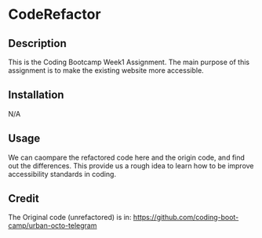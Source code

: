 # CodeRefactor

## Description

This is the Coding Bootcamp Week1 Assignment.
The main purpose of this assignment is to make the existing website more accessible.

## Installation

N/A

## Usage

We can caompare the refactored code here and the origin code, and find out the differences.
This provide us a rough idea to learn how to be improve accessibility standards in coding.

## Credit
The Original code (unrefactored) is in: 
https://github.com/coding-boot-camp/urban-octo-telegram





